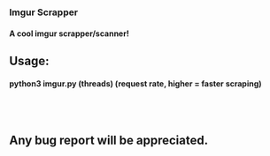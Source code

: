<h3>Imgur Scrapper</h3>
<h4>A cool imgur scrapper/scanner!</h4>

<h2>Usage:</h2>
<h4>python3 imgur.py (threads) (request rate, higher = faster scraping)</h4>
<br>
<br>
<h2>Any bug report will be appreciated.</h2>
